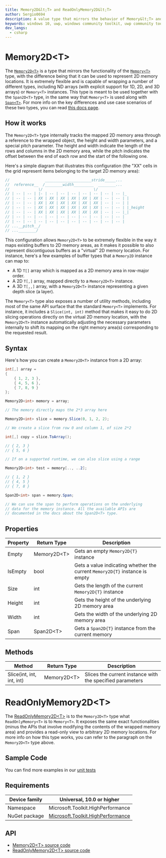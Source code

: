```yaml
---
title: Memory2D&lt;T> and ReadOnlyMemory2D&lt;T>
author: Sergio0694
description: A value type that mirrors the behavior of Memory&lt;T> and ReadOnlyMemory&lt;T> with the addition of supporting arbitrary 2D memory locations
keywords: windows 10, uwp, windows community toolkit, uwp community toolkit, uwp toolkit, parallel, high performance, net core, net standard
dev_langs:
  - csharp
---
```


# Memory2D&lt;T>

The [`Memory2D<T>`](https://docs.microsoft.com/dotnet/api/microsoft.toolkit.highperformance.memory.memory2d-1) is a type that mirrors the functionality of the [`Memory<T>`](https://docs.microsoft.com/dotnet/api/system.memory-1) type, with the difference being that it can be used to represent 2D memory locations. It is extremely flexible and is capable of wrapping a number of different types, including ND arrays (with explicit support for 1D, 2D, and 3D arrays) or `Memory<T>` instances. This type is meant to be used together with the `Span2D<T>` type, in the same way that `Memory<T>` is used along with [`Span<T>`](https://docs.microsoft.com/dotnet/api/system.span-1). For more info on the key differences and use case scenarios of these two types, you can read [this docs page](https://docs.microsoft.com/dotnet/standard/memory-and-spans/memory-t-usage-guidelines).

## How it works

The `Memory2D<T>` type internally tracks the mapped 2D memory area through a reference to the wrapped object, the height and width parameters, and a special pitch parameter. The height and width indicate the length of the rows and columns in the 2D memory area, while the pitch indicates the offset between the end of each row and the start of the following one. 

Here's a simple diagram that illustrates this configuration (the "XX" cells in the grid represent items belonging to the target 2D memory area):

```csharp
//                _____________________stride_____...
//  reference__  /________width_________  ________...
//             \/                       \/
// | -- | -- | |- | -- | -- | -- | -- | -- | -- | -- |_
// | -- | -- | XX | XX | XX | XX | XX | XX | -- | -- | |
// | -- | -- | XX | XX | XX | XX | XX | XX | -- | -- | |
// | -- | -- | XX | XX | XX | XX | XX | XX | -- | -- | |_height
// | -- | -- | XX | XX | XX | XX | XX | XX | -- | -- |_|
// | -- | -- | -- | -- | -- | -- | -- | -- | -- | -- |
// | -- | -- | -- | -- | -- | -- | -- | -- | -- | -- |
// ...__pitch__/
// ...________/
```

This configuration allows `Memory2D<T>` to be extremely flexible in the way it maps existing buffers to 2D memory areas, as it makes it possible to also represent discontiguous buffers as a "virtual" 2D memory location. For instance, here's a few examples of buffer types that a `Memory2D` instance can map to:
- A 1D `T[]` array which is mapped as a 2D memory area in row-major order.
- A 2D `T[,]` array, mapped directly to a `Memory2D<T>` instance.
- A 3D `T[,,]` array, with a `Memory2D<T>` instance representing a given depth slice (a layer).

The `Memory<T>` type also exposes a number of utility methods, including most of the same API surface that the standard `Memory<T>` implements. For instance, it includes a `Slice(int, int)` method that makes it easy to do 2D slicing operations directly on the virtual 2D memory location, with the `Memory2D<T>` instance automatically adjusting the necessary parameters internally to shift its mapping on the right memory area(s) corresponding to the requested result.

## Syntax

Here's how you can create a `Memory2D<T>` instance from a 2D array:

```csharp
int[,] array =
{
    { 1, 2, 3 },
    { 4, 5, 6 },
    { 7, 8, 9 }
};

Memory2D<int> memory = array;

// The memory directly maps the 2*3 array here

Memory2D<int> slice = memory.Slice(0, 1, 2, 2);

// We create a slice from row 0 and column 1, of size 2*2

int[,] copy = slice.ToArray();

// { 2, 3 }
// { 5, 6 }

// If on a supported runtime, we can also slice using a range

Memory2D<int> test = memory[.., ..2];

// { 1, 2 }
// { 4, 5 }
// { 7, 8 }

Span2D<int> span = memory.Span;

// We can use the span to perform operations on the underlying
// data for the memory instance. All the available APIs are
// documented in the docs about the Span2D<T> type.

```

## Properties

| Property | Return Type | Description |
| -- | -- | -- |
| Empty | Memory2D&lt;T> | Gets an empty `Memory2D{T}` instance |
| IsEmpty | bool | Gets a value indicating whether the current `Memory2D{T}` instance is empty |
| Size | int | Gets the length of the current `Memory2D{T}` instance |
| Height | int | Gets the height of the underlying 2D memory area |
| Width | int | Gets the width of the underlying 2D memory area |
| Span | Span2D&lt;T> | Gets a `Span2D{T}` instance from the current memory |

## Methods

| Method | Return Type | Description |
| -- | -- | -- |
| Slice(int, int, int, int) | Memory2D&lt;T> | Slices the current instance with the specified parameters |

# ReadOnlyMemory2D&lt;T>

The [ReadOnlyMemory2D&lt;T>](https://docs.microsoft.com/dotnet/api/microsoft.toolkit.highperformance.memory.readonlymemory2d-1) is to the `Memory2D<T>` type what `ReadOnlyMemory<T>` is to `Memory<T>`. It exposes the same exact functionalities (minus the APIs that involve modifying the contents of the wrapped memory area) and provides a read-only view to arbitrary 2D memory locations. For more info on how this type works, you can refer to the paragraph on the `Memory2D<T>` type above.

## Sample Code

You can find more examples in our [unit tests](https://github.com/Microsoft/WindowsCommunityToolkit//blob/master/UnitTests/UnitTests.HighPerformance.Shared)

## Requirements

| Device family | Universal, 10.0 or higher |
| --- | --- |
| Namespace | Microsoft.Toolkit.HighPerformance |
| NuGet package | [Microsoft.Toolkit.HighPerformance](https://www.nuget.org/packages/Microsoft.Toolkit.HighPerformance/) |

## API

* [Memory2D&lt;T> source code](https://github.com/Microsoft/WindowsCommunityToolkit//blob/master/Microsoft.Toolkit.HighPerformance/Memory)
* [ReadOnlyMemory2D&lt;T> source code](https://github.com/Microsoft/WindowsCommunityToolkit//blob/master/Microsoft.Toolkit.HighPerformance/Memory)
